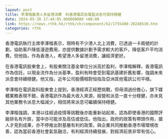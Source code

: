 ```yaml
---
layout: post
title: 李澤楷冀港人多留港消費　料香港電訊及電盈派息可保持穩健　
date: 2024-05-30 17:44:05.000000000 +08:00
link: https://news.rthk.hk/rthk/ch/component/k2/1755400-20240530.htm
categories: rthk
---
```


香港電訊執行主席李澤楷表示，現時有不少港人北上消費，已透過一卡兩號的計劃，協助客戶降低漫遊費用，亦提供數據計劃予需求較大的客戶，降低客戶平均消費。但他指，作為香港人，希望港人多留港消費，讓經濟更好。

在香港電訊股東會上，有股東關注基金單位分派高於盈利，李澤楷解釋，香港電訊作為信託，以現金流作為分派基準，盈利有時會受到電訊基建折舊影響，強調未來派息會持續穩健。他又指，近年公司股價相對恒指及亞洲其他電訊公司平穩。

李澤楷在電訊盈科股東會上提到，香港經濟正經歷挑戰，但毋須過份擔心，旗下媒體業務表現不錯，香港電訊作為最大收入來源，經營和派息一直十分穩健，亦未見其他業務令派息大幅減少，相信將來派息可繼續保持穩健。

李澤楷強調，本港以往經過疫情等挑戰後亦能重新站起來，認為即使香港的國際評級排名有升跌，當中亦可能涉及高估或低估。他指出，政府的政策有帶頭作用，搶人才見到成果，亦不停推出對基層有利的政策，與企業共同推動香港市場環境改善，認為當前香港社會氣氛融洽，有利經濟持續發展，對經濟前景非常有信心。
